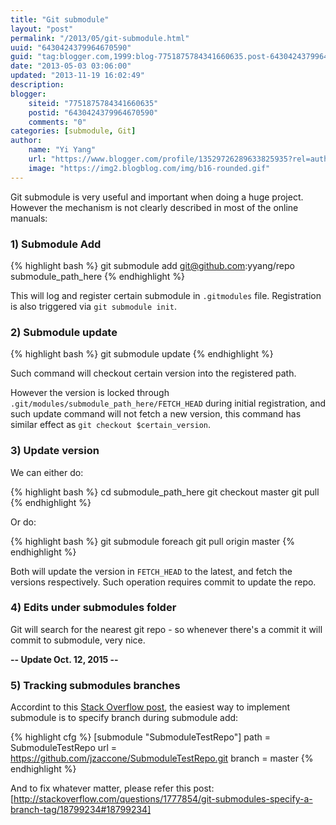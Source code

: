 ```yaml
---
title: "Git submodule"
layout: "post"
permalink: "/2013/05/git-submodule.html"
uuid: "6430424379964670590"
guid: "tag:blogger.com,1999:blog-7751875784341660635.post-6430424379964670590"
date: "2013-05-03 03:06:00"
updated: "2013-11-19 16:02:49"
description: 
blogger:
    siteid: "7751875784341660635"
    postid: "6430424379964670590"
    comments: "0"
categories: [submodule, Git]
author: 
    name: "Yi Yang"
    url: "https://www.blogger.com/profile/13529726289633825935?rel=author"
    image: "https://img2.blogblog.com/img/b16-rounded.gif"
---
```


Git submodule is very useful and important when doing a huge project. However the mechanism is not clearly described in most of the online manuals:

### 1) Submodule Add

{% highlight bash %}
git submodule add git@github.com:yyang/repo submodule_path_here
{% endhighlight %}

This will log and register certain submodule in `.gitmodules` file. Registration is also triggered via `git submodule init`.

### 2) Submodule update

{% highlight bash %}
git submodule update
{% endhighlight %}

Such command will checkout certain version into the registered path.

However the version is locked through `.git/modules/submodule_path_here/FETCH_HEAD` during initial registration, and such update command will not fetch a new version, this command has similar effect as `git checkout $certain_version`.

### 3) Update version

We can either do:

{% highlight bash %}
cd submodule_path_here
git checkout master
git pull
{% endhighlight %}

Or do:

{% highlight bash %}
git submodule foreach git pull origin master
{% endhighlight %}

Both will update the version in `FETCH_HEAD` to the latest, and fetch the versions respectively. Such operation requires commit to update the repo.

### 4) Edits under submodules folder 

Git will search for the nearest git repo - so whenever there's a commit it will commit to submodule, very nice.

**-- Update Oct. 12, 2015 --**

### 5) Tracking submodules branches

Accordint to this [Stack Overflow post](http://stackoverflow.com/questions/1777854/git-submodules-specify-a-branch-tag/18797720#18797720), the easiest way to implement submodule is to specify branch during submodule add:

{% highlight cfg %}
[submodule "SubmoduleTestRepo"]
    path = SubmoduleTestRepo
    url = https://github.com/jzaccone/SubmoduleTestRepo.git
    branch = master
{% endhighlight %}

And to fix whatever matter, please refer this post:
[http://stackoverflow.com/questions/1777854/git-submodules-specify-a-branch-tag/18799234#18799234]